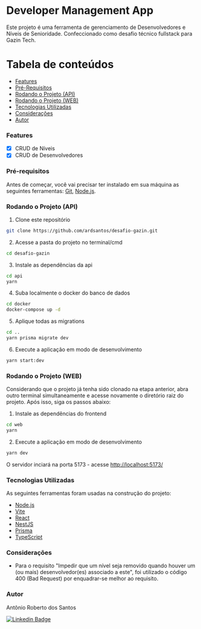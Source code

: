 # Developer Management App

Este projeto é uma ferramenta de gerenciamento de Desenvolvedores e Níveis de Senioridade. Confeccionado como desafio técnico fullstack para Gazin Tech.

# Tabela de conteúdos

<!--ts-->

- [Features](#Features)
- [Pré-Requisitos](#pré-requisitos)
- [Rodando o Projeto (API)](#rodando-o-projeto-api)
- [Rodando o Projeto (WEB)](#rodando-o-projeto-web)
- [Tecnologias Utilizadas](#tecnologias-utilizadas)
- [Considerações](#considerações)
- [Autor](#autor)
<!--te-->

### Features

- [x] CRUD de Níveis
- [x] CRUD de Desenvolvedores

### Pré-requisitos

Antes de começar, você vai precisar ter instalado em sua máquina as seguintes ferramentas:
[Git](https://git-scm.com), [Node.js](https://nodejs.org/en/).

### Rodando o Projeto (API)

1. Clone este repositório

```sh
git clone https://github.com/ardsantos/desafio-gazin.git
```

2. Acesse a pasta do projeto no terminal/cmd

```sh
cd desafio-gazin
```

3. Instale as dependências da api

```sh
cd api
yarn
```

4. Suba localmente o docker do banco de dados

```sh
cd docker
docker-compose up -d
```

5. Aplique todas as migrations

```sh
cd ..
yarn prisma migrate dev
```

6. Execute a aplicação em modo de desenvolvimento

```sh
yarn start:dev
```

### Rodando o Projeto (WEB)

Considerando que o projeto já tenha sido clonado na etapa anterior, abra outro terminal simultaneamente e acesse novamente o diretório raiz do projeto. Após isso, siga os passos abaixo:

1. Instale as dependências do frontend

```sh
cd web
yarn
```

2. Execute a aplicação em modo de desenvolvimento

```sh
yarn dev
```

O servidor inciará na porta 5173 - acesse <http://localhost:5173/>

### Tecnologias Utilizadas

As seguintes ferramentas foram usadas na construção do projeto:

- [Node.js](https://nodejs.org/en/)
- [Vite](https://vitejs.dev/)
- [React](https://pt-br.reactjs.org/)
- [NestJS](https://nestjs.com/)
- [Prisma](https://www.prisma.io/)
- [TypeScript](https://www.typescriptlang.org/)

### Considerações

- Para o requisito "Impedir que um nível seja removido quando houver um (ou mais) desenvolvedor(es) associado a este", foi utilizado o código 400 (Bad Request) por enquadrar-se melhor ao requisito.

### Autor

Antônio Roberto dos Santos

[![Linkedin Badge](https://img.shields.io/badge/-Linkedin-blue?style=flat-square&logo=Linkedin&logoColor=white&link=https://www.linkedin.com/in/ardsan/)](https://www.linkedin.com/in/ardsan/)
